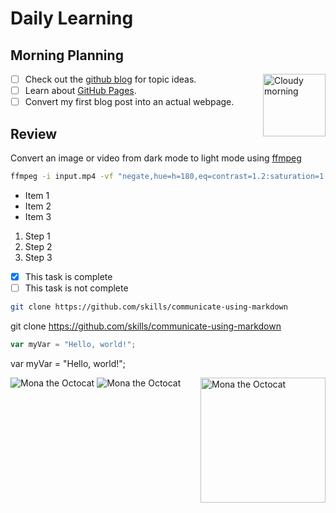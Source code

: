 # Daily Learning

## Morning Planning
<img alt="Cloudy morning" src="https://octodex.github.com/images/cloud.jpg" width="100" align="right">

- [ ] Check out the [github blog](https://github.blog/) for topic ideas.
- [ ] Learn about [GitHub Pages](https://skills.github.com/#first-day-on-github).
- [ ] Convert my first blog post into an actual webpage.

## Review

Convert an image or video from dark mode to light mode using [ffmpeg](https://www.ffmpeg.org)

```bash
ffmpeg -i input.mp4 -vf "negate,hue=h=180,eq=contrast=1.2:saturation=1.1" output.mp4
```


- Item 1
- Item 2
- Item 3
  
1. Step 1
1. Step 2
1. Step 3

- [x] This task is complete
- [ ] This task is not complete

```bash
git clone https://github.com/skills/communicate-using-markdown
```

git clone https://github.com/skills/communicate-using-markdown

```js
var myVar = "Hello, world!";
```

var myVar = "Hello, world!";

![Mona the Octocat](myrepo/original.png)
![Mona the Octocat](https://octodex.github.com/images/original.png)
<img alt="Mona the Octocat" src="https://octodex.github.com/images/original.png"
width="200" align="right">
